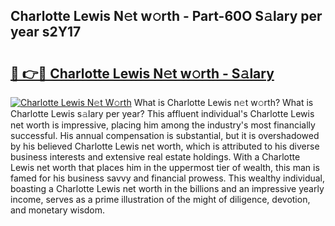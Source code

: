 ## Charlotte Lewis N𝚎t w𝚘rth - Part-60O S𝚊lary per year s2Y17

# <h2><a href="http://gc1luc.nevu.top/?p=Charlotte+Lewis">🔗 👉🔴 Charlotte Lewis N𝚎t w𝚘rth - S𝚊lary</a></h2>

[![Charlotte Lewis N𝚎t W𝚘rth](https://i.imgur.com/Oavwk0R.jpeg)](http://gc1luc.nevu.top/?p=Charlotte+Lewis)
What is Charlotte Lewis n𝚎t w𝚘rth? What is Charlotte Lewis s𝚊lary per year?
This affluent individual's Charlotte Lewis net worth is impressive, placing him among the industry's most financially successful. His annual compensation is substantial, but it is overshadowed by his believed Charlotte Lewis net worth, which is attributed to his diverse business interests and extensive real estate holdings. With a Charlotte Lewis net worth that places him in the uppermost tier of wealth, this man is famed for his business savvy and financial prowess. This wealthy individual, boasting a Charlotte Lewis net worth in the billions and an impressive yearly income, serves as a prime illustration of the might of diligence, devotion, and monetary wisdom.
